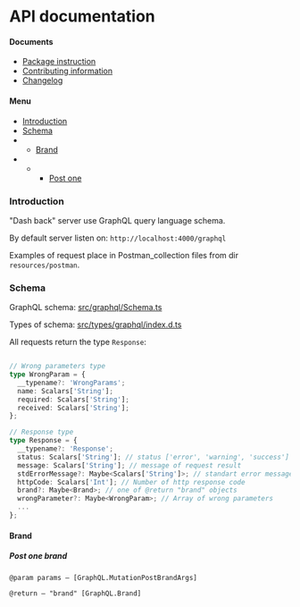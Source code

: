 # API documentation

#### Documents
- [Package instruction](../README.md)
- [Contributing information](./CONTRIBUTING.md)
- [Changelog](./CHANGELOG.md)

#### Menu
- [Introduction](#introduction)
- [Schema](#schema)
- - [Brand](#brand)
- - - [Post one](#post-one-brand)

### Introduction
"Dash back" server use GraphQL query language schema.  

By default server listen on: `http://localhost:4000/graphql`  

Examples of request place in Postman_collection files from dir `resources/postman`.
### Schema
GraphQL schema: [src/graphql/Schema.ts](./src/graphql/Schema.ts)  

Types of schema: [src/types/graphql/index.d.ts](./src/types/graphql/index.d.ts)

All requests return the type `Response`:
```typescript

// Wrong parameters type
type WrongParam = {
  __typename?: 'WrongParams';
  name: Scalars['String'];
  required: Scalars['String'];
  received: Scalars['String'];
};

// Response type
type Response = {
  __typename?: 'Response';
  status: Scalars['String']; // status ['error', 'warning', 'success']
  message: Scalars['String']; // message of request result
  stdErrorMessage?: Maybe<Scalars['String']>; // standart error message: (NODE_ENV === production ? "" : {string}) | {null}
  httpCode: Scalars['Int']; // Number of http response code
  brand?: Maybe<Brand>; // one of @return "brand" objects
  wrongParameter?: Maybe<WrongParam>; // Array of wrong parameters
  ...
};
```

#### Brand
##### Post one brand
```
@param params — [GraphQL.MutationPostBrandArgs]

@return — "brand" [GraphQL.Brand]
```
